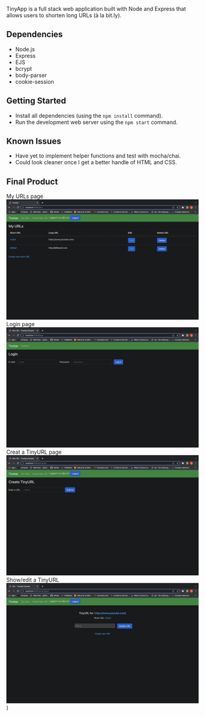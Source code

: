 TinyApp is a full stack web application built with Node and Express that allows users to shorten long URLs (à la bit.ly).

## Dependencies

- Node.js
- Express
- EJS
- bcrypt
- body-parser
- cookie-session


## Getting Started

- Install all dependencies (using the `npm install` command).
- Run the development web server using the `npm start` command.

## Known Issues

- Have yet to implement helper functions and test with mocha/chai.
- Could look cleaner once I get a better handle of HTML and CSS.

## Final Product
  My URLs page
!["Screenshot of URLs page"](https://github.com/JoryLa/tinyapp/blob/main/docs/:urls-page.png?raw=true)
  Login page
!["Screenshot of login page"](https://github.com/JoryLa/tinyapp/blob/main/docs/:urls:login-page.png?raw=true)
  Creat a TinyURL page
!["Screenshot of create new URL page"](https://github.com/JoryLa/tinyapp/blob/main/docs/:urls:new-page.png?raw=true)
  Show/edit a TinyURL
!["Screenshot of newly made URL page"](https://github.com/JoryLa/tinyapp/blob/main/docs/:urls:show-page.png?raw=true))
